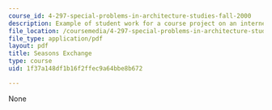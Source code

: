 ```yaml
---
course_id: 4-297-special-problems-in-architecture-studies-fall-2000
description: Example of student work for a course project on an internet flea market.
file_location: /coursemedia/4-297-special-problems-in-architecture-studies-fall-2000/1f37a148df1b16f2ffec9a64bbe8b672_ShipingLinWeilingHuang.pdf
file_type: application/pdf
layout: pdf
title: Seasons Exchange
type: course
uid: 1f37a148df1b16f2ffec9a64bbe8b672

---
```

None